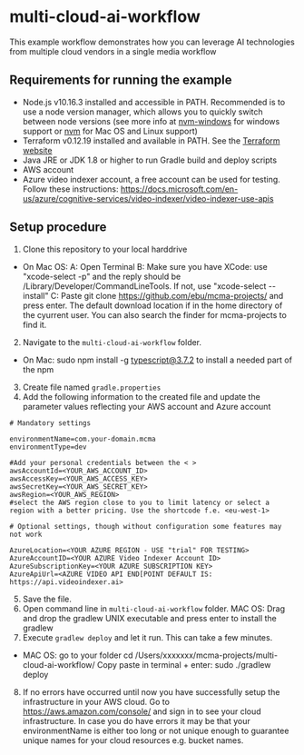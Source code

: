 # multi-cloud-ai-workflow

This example workflow demonstrates how you can leverage AI technologies from multiple cloud vendors in a single media workflow

## Requirements for running the example
* Node.js v10.16.3 installed and accessible in PATH. Recommended is to use a node version manager, which allows you to quickly switch between node versions (see more info at [nvm-windows](https://github.com/coreybutler/nvm-windows) for windows support or [nvm](https://github.com/creationix/nvm) for Mac OS and Linux support)
* Terraform v0.12.19 installed and available in PATH. See the [Terraform website](https://www.terraform.io/)
* Java JRE or JDK 1.8 or higher to run Gradle build and deploy scripts
* AWS account
* Azure video indexer account, a free account can be used for testing. Follow these instructions: https://docs.microsoft.com/en-us/azure/cognitive-services/video-indexer/video-indexer-use-apis

## Setup procedure
1. Clone this repository to your local harddrive 
* On Mac OS:
  A: Open Terminal
  B: Make sure you have XCode: use "xcode-select -p" and the reply should be /Library/Developer/CommandLineTools. If not, use "xcode-select --install" 
  C: Paste git clone https://github.com/ebu/mcma-projects/ and press enter. The default download location if in the home directory of the cyurrent user. You can also search the finder for mcma-projects to find it.
2. Navigate to the `multi-cloud-ai-workflow` folder.
* On Mac: sudo npm install -g typescript@3.7.2 to install a needed part of the npm
3. Create file named `gradle.properties`
4. Add the following information to the created file and update the parameter values reflecting your AWS account and Azure account 
```
# Mandatory settings

environmentName=com.your-domain.mcma
environmentType=dev

#Add your personal credentials between the < > 
awsAccountId=<YOUR_AWS_ACCOUNT_ID>
awsAccessKey=<YOUR_AWS_ACCESS_KEY>
awsSecretKey=<YOUR_AWS_SECRET_KEY>
awsRegion=<YOUR_AWS_REGION>
#select the AWS region close to you to limit latency or select a region with a better pricing. Use the shortcode f.e. <eu-west-1>

# Optional settings, though without configuration some features may not work

AzureLocation=<YOUR AZURE REGION - USE "trial" FOR TESTING>
AzureAccountID=<YOUR AZURE Video Indexer Account ID> 
AzureSubscriptionKey=<YOUR AZURE SUBSCRIPTION KEY>
AzureApiUrl=<AZURE VIDEO API END[POINT DEFAULT IS: https://api.videoindexer.ai>
```

5. Save the file.
6. Open command line in `multi-cloud-ai-workflow` folder.
MAC OS: Drag and drop the gradlew UNIX executable and press enter to install the gradlew
7. Execute `gradlew deploy` and let it run. This can take a few minutes.
* MAC OS: go to your folder cd /Users/xxxxxxx/mcma-projects/multi-cloud-ai-workflow/
Copy paste in terminal + enter:  sudo ./gradlew deploy 
8. If no errors have occurred until now you have successfully setup the infrastructure in your AWS cloud. Go to https://aws.amazon.com/console/ and sign in to see your cloud infrastructure. In case you do have errors it may be that your environmentName is either too long or not unique enough to guarantee unique names for your cloud resources e.g. bucket names.
